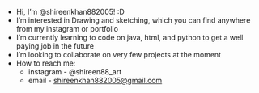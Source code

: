 - Hi, I’m @shireenkhan882005! :D
- I’m interested in Drawing and sketching, which you can find anywhere from my instagram or portfolio
- I’m currently learning to code on java, html, and python to get a well paying job in the future
- I’m looking to collaborate on very few projects at the moment
- How to reach me:
    - instagram - @shireen88_art
    - email - shireenkhan882005@gmail.com
  

<!---
shireenkhan882005/shireenkhan882005 is a special repository because its `README.md` (this file) appears on your GitHub profile.
You can click the Preview link to take a look at your changes.
// - reddit - r/shireen88_art or u/shireen88_art
// - twitter - @shireenkhan_88
--->
